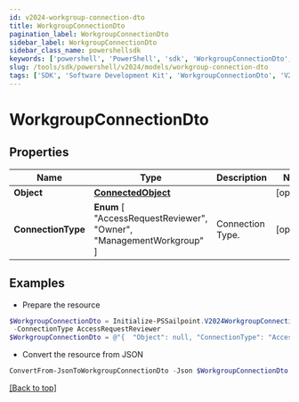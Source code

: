 ```yaml
---
id: v2024-workgroup-connection-dto
title: WorkgroupConnectionDto
pagination_label: WorkgroupConnectionDto
sidebar_label: WorkgroupConnectionDto
sidebar_class_name: powershellsdk
keywords: ['powershell', 'PowerShell', 'sdk', 'WorkgroupConnectionDto', 'V2024WorkgroupConnectionDto'] 
slug: /tools/sdk/powershell/v2024/models/workgroup-connection-dto
tags: ['SDK', 'Software Development Kit', 'WorkgroupConnectionDto', 'V2024WorkgroupConnectionDto']
---
```



# WorkgroupConnectionDto

## Properties

Name | Type | Description | Notes
------------ | ------------- | ------------- | -------------
**Object** | [**ConnectedObject**](connected-object) |  | [optional] 
**ConnectionType** |  **Enum** [  "AccessRequestReviewer",    "Owner",    "ManagementWorkgroup" ] | Connection Type. | [optional] 

## Examples

- Prepare the resource
```powershell
$WorkgroupConnectionDto = Initialize-PSSailpoint.V2024WorkgroupConnectionDto  -Object null `
 -ConnectionType AccessRequestReviewer
$WorkgroupConnectionDto = @"{  "Object": null, "ConnectionType": "AccessRequestReviewer" }"@
```

- Convert the resource from JSON
```powershell
ConvertFrom-JsonToWorkgroupConnectionDto -Json $WorkgroupConnectionDto
```


[[Back to top]](#) 

